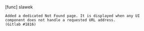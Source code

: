 [func] slawek

    Added a dedicated Not Found page. It is displayed when any UI
    component does not handle a requested URL address.
    (Gitlab #1816)
